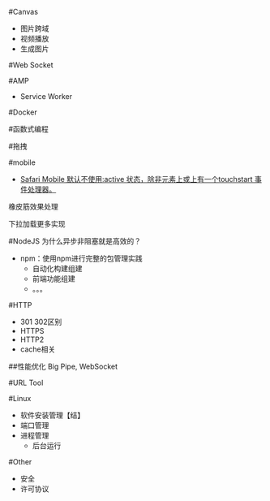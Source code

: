 #Canvas
+ 图片跨域
+ 视频播放
+ 生成图片

#Web Socket



#AMP
+ Service Worker

#Docker


#函数式编程


#拖拽

#mobile
+ [Safari Mobile 默认不使用:active 状态，除非元素上或<body>上有一个touchstart 事件处理器。](http://www.zhuowenli.com/diary/frontend-mobile-bug-notes.html)


橡皮筋效果处理

下拉加载更多实现


#NodeJS
为什么异步非阻塞就是高效的？
+ npm：使用npm进行完整的包管理实践
    * 自动化构建组建
    * 前端功能组建
    * 。。。

#HTTP
+ 301 302区别
+ HTTPS
+ HTTP2
+ cache相关

##性能优化
Big Pipe, WebSocket

#URL Tool

#Linux
+ 软件安装管理【结】
+ 端口管理
+ 进程管理
	* 后台运行

#Other
+ 安全
+ 许可协议
